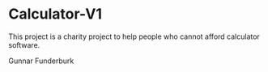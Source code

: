 # Calculator-V1

This project is a charity project to help people who cannot afford calculator software. 


Gunnar Funderburk 
